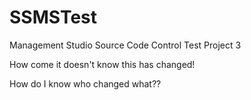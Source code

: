 # SSMSTest

Management Studio Source Code Control Test Project 3

How come it doesn't know this has changed!

How do I know who changed what??